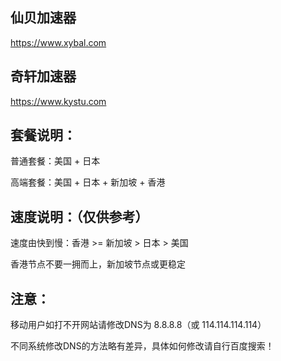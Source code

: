       
## 仙贝加速器

https://www.xybal.com

## 奇轩加速器

https://www.kystu.com

## 套餐说明：

普通套餐：美国 + 日本

高端套餐：美国 + 日本 + 新加坡 + 香港

## 速度说明：（仅供参考）

速度由快到慢：香港 >= 新加坡 > 日本 > 美国

香港节点不要一拥而上，新加坡节点或更稳定

## 注意：

移动用户如打不开网站请修改DNS为 8.8.8.8（或 114.114.114.114）

不同系统修改DNS的方法略有差异，具体如何修改请自行百度搜索！
